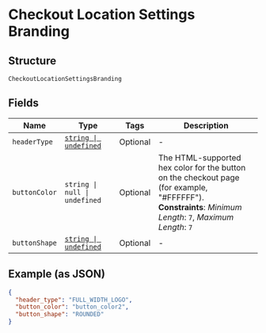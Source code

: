 <!-- Optimized: 2025-10-06 -->
<!-- RPM: 1.6.2.1.1.6.2.1_checkout-location-settings-branding_20251006 -->
<!-- Session: E2E RPM DNA Application -->
<!-- AOM: RND (Reggie & Dro) -->
<!-- COI: TECHNOLOGY -->
<!-- RPM: HIGH -->
<!-- ACTION: BUILD -->

# Checkout Location Settings Branding

## Structure

`CheckoutLocationSettingsBranding`

## Fields

| Name | Type | Tags | Description |
|  --- | --- | --- | --- |
| `headerType` | [`string \| undefined`](../../doc/models/checkout-location-settings-branding-header-type.md) | Optional | - |
| `buttonColor` | `string \| null \| undefined` | Optional | The HTML-supported hex color for the button on the checkout page (for example, "#FFFFFF").<br>**Constraints**: *Minimum Length*: `7`, *Maximum Length*: `7` |
| `buttonShape` | [`string \| undefined`](../../doc/models/checkout-location-settings-branding-button-shape.md) | Optional | - |

## Example (as JSON)

```json
{
  "header_type": "FULL_WIDTH_LOGO",
  "button_color": "button_color2",
  "button_shape": "ROUNDED"
}
```
